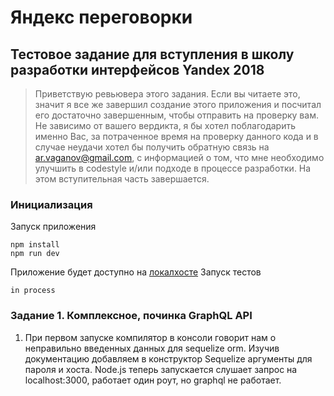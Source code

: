 # Яндекс переговорки
## Тестовое задание для вступления в школу разработки интерфейсов Yandex 2018

> Приветствую ревьювера этого задания. Если вы читаете это, значит я все же завершил создание этого приложения и посчитал его достаточно завершенным, чтобы отправить на проверку вам. Не зависимо от вашего вердикта, я бы хотел поблагодарить именно Вас, за потраченное время на проверку данного кода и в случае неудачи хотел бы получить обратную связь на ar.vaganov@gmail.com, с информацией о том, что мне необходимо улучшить в codestyle и/или подходе в процессе разработки. На этом вступительная часть завершается.

### Инициализация
Запуск приложения
```
npm install
npm run dev   
```
Приложение будет доступно на [локалхосте](localhost:3000)
Запуск тестов
```
in process
```
### Задание 1. Комплексное, починка GraphQL API
1. При первом запуске компилятор в консоли говорит нам о неправильно введенных данных для sequelize orm. Изучив документацию добавляем в конструктор Sequelize аргументы для пароля и хоста. Node.js теперь запускается слушает запрос на localhost:3000, работает один роут, но graphql не работает.